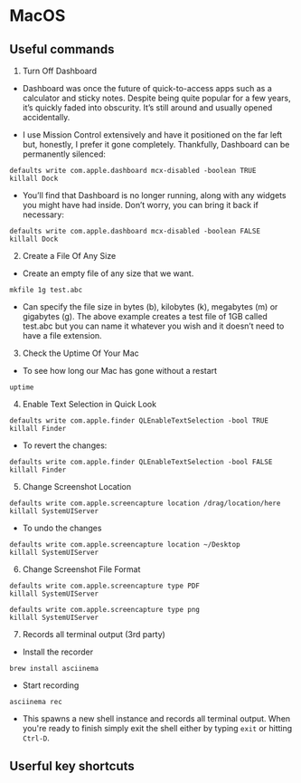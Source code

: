 # MacOS
## Useful commands

1. Turn Off Dashboard

- Dashboard was once the future of quick-to-access apps such as a calculator and sticky notes. Despite being quite popular for a few years, it’s quickly faded into obscurity. It’s still around and usually opened accidentally.

- I use Mission Control extensively and have it positioned on the far left but, honestly, I prefer it gone completely. Thankfully, Dashboard can be permanently silenced:

```
defaults write com.apple.dashboard mcx-disabled -boolean TRUE
killall Dock
```

- You’ll find that Dashboard is no longer running, along with any widgets you might have had inside. Don’t worry, you can bring it back if necessary:

```
defaults write com.apple.dashboard mcx-disabled -boolean FALSE
killall Dock
```

2. Create a File Of Any Size

- Create an empty file of any size that we want.

```
mkfile 1g test.abc
```

- Can specify the file size in bytes (b), kilobytes (k), megabytes (m) or gigabytes (g). The above example creates a test file of 1GB called test.abc but you can name it whatever you wish and it doesn’t need to have a file extension.

3. Check the Uptime Of Your Mac

- To see how long our Mac has gone without a restart
```
uptime
```

4. Enable Text Selection in Quick Look

```
defaults write com.apple.finder QLEnableTextSelection -bool TRUE
killall Finder
```

- To revert the changes:
```
defaults write com.apple.finder QLEnableTextSelection -bool FALSE
killall Finder
```

5. Change Screenshot Location

```
defaults write com.apple.screencapture location /drag/location/here
killall SystemUIServer
```

- To undo the changes

```
defaults write com.apple.screencapture location ~/Desktop
killall SystemUIServer
```

6. Change Screenshot File Format

```
defaults write com.apple.screencapture type PDF
killall SystemUIServer

defaults write com.apple.screencapture type png
killall SystemUIServer
```

7. Records all terminal output (3rd party)

- Install the recorder
```
brew install asciinema
```
- Start recording
```
asciinema rec
```
- This spawns a new shell instance and records all terminal output. When you're ready to finish simply exit the shell either by typing ```exit``` or hitting ```Ctrl-D```.
## Userful key shortcuts

